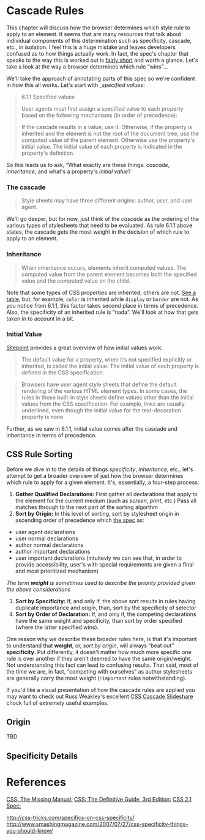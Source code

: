 
# Cascade Rules

This chapter will discuss how the browser determines which style rule to apply to an element. It seems that are many resources that talk about individual components of this determination such as specificity, cascade, etc., in isolation. I feel this is a huge mistake and leaves developers confused as to how things actually work. In fact, the spec's chapter that speaks to the way this is worked out is [fairly short](http://www.w3.org/TR/CSS2/cascade.html) and worth a glance. Let's take a look at the way a browser determines which rule &ldquo;wins&rdquo;…

We'll take the approach of annotating parts of this spec so we're confident in how this all works. Let's start with __specified values_:

>6.1.1 Specified values
>
>User agents must first assign a specified value to each property based on the following mechanisms (in order of precedence):
>
>If the cascade results in a value, use it.
>Otherwise, if the property is inherited and the element is not the root of the document tree, use the computed value of the parent element.
>Otherwise use the property's initial value. The initial value of each property is indicated in the property's definition.

So this leads us to ask, &ldquo;What exactly are these things: _cascade_, _inheritance_, and what's a property's _initial value_?

### The cascade

> Style sheets may have three different origins: author, user, and user agent.

We'll go deeper, but for now, just think of the _cascade_ as the ordering of the various types of stylesheets that need to be evaluated. As rule 6.1.1 above states, the cascade gets the most weight in the decision of which rule to apply to an element.

### Inheritance

> When inheritance occurs, elements inherit computed values. The computed value from the parent element becomes both the specified value and the computed value on the child.

Note that some types of CSS properties are inherited, others are not. [See a table](http://www.w3.org/TR/CSS2/propidx.html), but, for example, `color` is inherited while `display` or `border` are not. As you notice from 6.1.1, this factor takes second place in terms of precedence. Also, the specificity of an inherited rule is &ldquo;nada&rdquo;. We'll look at how that gets taken in to account in a bit.

### Initial Value

[Sitepoint](http://reference.sitepoint.com/css/defaultvalues) provides a great overview of how initial values work:

>The default value for a property, when it’s not specified explicitly or inherited, is called the initial value. The initial value of each property is defined in the CSS specification.

>Browsers have user agent style sheets that define the default rendering of the various HTML element types. In some cases, the rules in those built-in style sheets define values other than the initial values from the CSS specification. For example, links are usually underlined, even though the initial value for the text-decoration property is none.

Further, as we saw in 6.1.1, initial value comes after the cascade and inheritance in terms of precedence.

## CSS Rule Sorting

Before we dive in to the details of things *specificity*, *inheritance*,  etc., let's attempt to get a broader overview of just how the browser determines which rule to apply for a given element. It's, essentially, a four-step process:

1. __Gather Qualified Declarations:__ First gather all declarations that apply to the element for the current medium (such as _screen_, _print_, etc.) Pass all matches through to the next part of the sorting algorthm
2. __Sort by Origin:__ In this level of sorting, sort by stylesheet origin in ascending order of precedence which [the spec](http://www.w3.org/TR/CSS2/cascade.html#cascading-order) as:
 - user agent declarations
 - user normal declarations
 - author normal declarations
 - author important declarations
 - user important declarations (intuitevly we can see that, in order to provide accessibility, user's with special requirements are given a final and most prioritized mechanism)

_The term **weight** is sometimes used to describe the priority provided given the above considerations_

3. __Sort by Specificity:__ If, and only if, the above sort results in rules having duplicate importance and origin, than, sort by the specificity of selector
4. __Sort by Order of Declaration:__ If, and only if, the competing declarations have the same weight and specificity, than sort by order specified (where the latter specified wins).

One reason why we describe these broader rules here, is that it's important to understand that __weight__, or, *sort by origin*, will always &ldquo;beat out&rdquo; __specificity__. Put differently, it doesn't matter how much more specific one rule is over another if they aren't deemed to have the same origin/weight. Not understanding this fact can lead to confusing results. That said, most of the time we are, in fact, &ldquo;competing with ourselves&rdquo; as author stylesheets are generally carry the most weight (`!important` rules notwithstanding).

If you'd like a visual presentation of how the cascade rules are applied you may want to check out Russ Weakley's excellent [CSS Cascade Slideshare](http://www.slideshare.net/maxdesign/css-cascade-1658158) chock full of extremely useful examples.

## Origin

TBD

## Specificity Details



# References

[CSS: The Missing Manual:](http://shop.oreilly.com/product/9780596802455.do)
[CSS: The Definitive Guide, 3rd Edition:](http://shop.oreilly.com/product/9780596527334.do)
[CSS 2.1 Spec:](http://www.w3.org/TR/CSS2/cascade.html)

http://css-tricks.com/specifics-on-css-specificity/
http://www.smashingmagazine.com/2007/07/27/css-specificity-things-you-should-know/



